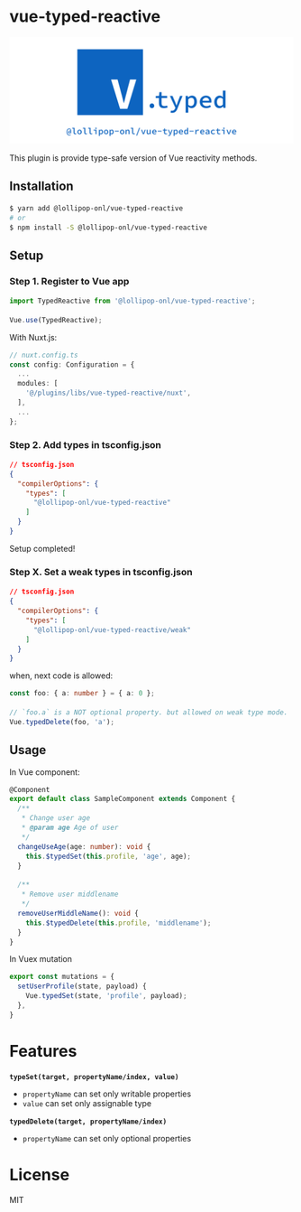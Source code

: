 # vue-typed-reactive

![vtyped](https://raw.githubusercontent.com/lollipop-onl/vue-typed-reactive/master/vtyped.png)

This plugin is provide type-safe version of Vue reactivity methods.

## Installation

```sh
$ yarn add @lollipop-onl/vue-typed-reactive
# or
$ npm install -S @lollipop-onl/vue-typed-reactive
```

## Setup

### Step 1. Register to Vue app

```ts
import TypedReactive from '@lollipop-onl/vue-typed-reactive';

Vue.use(TypedReactive);
```

With Nuxt.js:

```ts
// nuxt.config.ts
const config: Configuration = {
  ...
  modules: [
    '@/plugins/libs/vue-typed-reactive/nuxt',
  ],
  ...
};
```

### Step 2. Add types in tsconfig.json

```json
// tsconfig.json
{
  "compilerOptions": {
    "types": [
      "@lollipop-onl/vue-typed-reactive"
    ]
  }
}
```

Setup completed!

### Step X. Set a weak types in tsconfig.json

```json
// tsconfig.json
{
  "compilerOptions": {
    "types": [
      "@lollipop-onl/vue-typed-reactive/weak"
    ]
  }
}
```

when, next code is allowed:

```ts
const foo: { a: number } = { a: 0 };

// `foo.a` is a NOT optional property. but allowed on weak type mode.
Vue.typedDelete(foo, 'a');
```

## Usage

In Vue component:

```ts
@Component
export default class SampleComponent extends Component {
  /**
   * Change user age
   * @param age Age of user
   */
  changeUseAge(age: number): void {
    this.$typedSet(this.profile, 'age', age);
  }

  /**
   * Remove user middlename
   */
  removeUserMiddleName(): void {
    this.$typedDelete(this.profile, 'middlename');
  }
}
```

In Vuex mutation

```ts
export const mutations = {
  setUserProfile(state, payload) {
    Vue.typedSet(state, 'profile', payload);
  },
}
```

# Features

**`typeSet(target, propertyName/index, value)`**

* `propertyName` can set only writable properties
* `value` can set only assignable type

**`typedDelete(target, propertyName/index)`**

* `propertyName` can set only optional properties

# License

MIT
